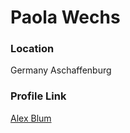 # Paola Wechs

### Location

Germany Aschaffenburg

### Profile Link

[Alex Blum](https://github.com/pwechs83)
